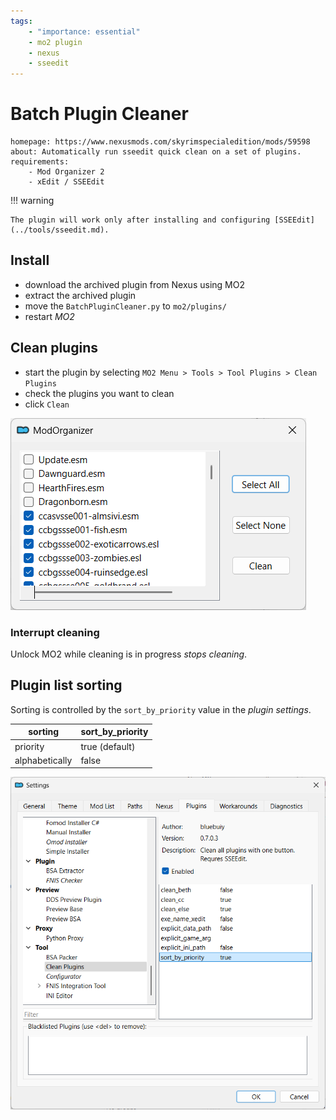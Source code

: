 ```yaml
---
tags:
    - "importance: essential"
    - mo2 plugin
    - nexus
    - sseedit
---
```


# Batch Plugin Cleaner

```project_info
homepage: https://www.nexusmods.com/skyrimspecialedition/mods/59598
about: Automatically run sseedit quick clean on a set of plugins.
requirements:
    - Mod Organizer 2
    - xEdit / SSEEdit
```

!!! warning

    The plugin will work only after installing and configuring [SSEEdit](../tools/sseedit.md).

## Install

* download the archived plugin from Nexus using MO2
* extract the archived plugin
* move the `BatchPluginCleaner.py` to `mo2/plugins/`
* restart *MO2*

## Clean plugins

* start the plugin by selecting `MO2 Menu > Tools > Tool Plugins > Clean Plugins`
* check the plugins you want to clean
* click `Clean`

![clean plugins dialog](../images/batch_plugin_cleaner_clean_plugins_dialog.png)

### Interrupt cleaning

Unlock MO2 while cleaning is in progress *stops cleaning*.

## Plugin list sorting

Sorting is controlled by the `sort_by_priority` value in the *plugin settings*.

| sorting | sort_by_priority |
|---|---|
| priority | true (default) |
| alphabetically | false |

![plugin settings](../images/batch_plugin_cleaner_settings.png)
